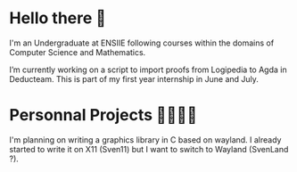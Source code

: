 # Hello there :space_invader:

I'm an Undergraduate at ENSIIE following courses within the domains of Computer Science and Mathematics.

I’m currently working on a script to import proofs from Logipedia to Agda in Deducteam. This is part of my first year internship in June and July. 

# Personnal Projects :steam_locomotive::railway_car::railway_car::railway_car:

I'm planning on writing a graphics library in C based on wayland. I already started to write it on X11 (Sven11) but I want to switch to Wayland (SvenLand ?). 
